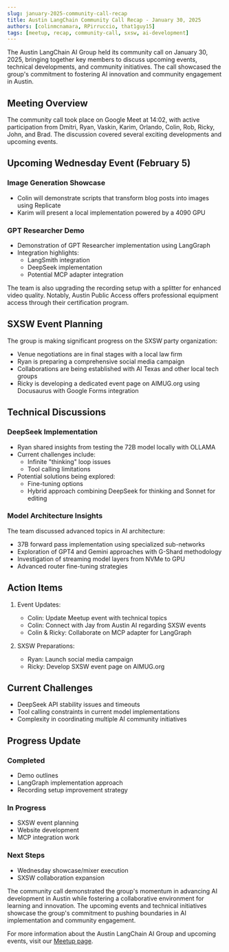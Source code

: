 ```yaml
---
slug: january-2025-community-call-recap
title: Austin LangChain Community Call Recap - January 30, 2025
authors: [colinmcnamara, RPirruccio, that1guy15]
tags: [meetup, recap, community-call, sxsw, ai-development]
---
```


The Austin LangChain AI Group held its community call on January 30, 2025, bringing together key members to discuss upcoming events, technical developments, and community initiatives. The call showcased the group's commitment to fostering AI innovation and community engagement in Austin.

<!-- truncate -->

## Meeting Overview

The community call took place on Google Meet at 14:02, with active participation from Dmitri, Ryan, Vaskin, Karim, Orlando, Colin, Rob, Ricky, John, and Brad. The discussion covered several exciting developments and upcoming events.

## Upcoming Wednesday Event (February 5)

### Image Generation Showcase
- Colin will demonstrate scripts that transform blog posts into images using Replicate
- Karim will present a local implementation powered by a 4090 GPU

### GPT Researcher Demo
- Demonstration of GPT Researcher implementation using LangGraph
- Integration highlights:
  - LangSmith integration
  - DeepSeek implementation
  - Potential MCP adapter integration

The team is also upgrading the recording setup with a splitter for enhanced video quality. Notably, Austin Public Access offers professional equipment access through their certification program.

## SXSW Event Planning

The group is making significant progress on the SXSW party organization:
- Venue negotiations are in final stages with a local law firm
- Ryan is preparing a comprehensive social media campaign
- Collaborations are being established with AI Texas and other local tech groups
- Ricky is developing a dedicated event page on AIMUG.org using Docusaurus with Google Forms integration

## Technical Discussions

### DeepSeek Implementation
- Ryan shared insights from testing the 72B model locally with OLLAMA
- Current challenges include:
  - Infinite "thinking" loop issues
  - Tool calling limitations
- Potential solutions being explored:
  - Fine-tuning options
  - Hybrid approach combining DeepSeek for thinking and Sonnet for editing

### Model Architecture Insights
The team discussed advanced topics in AI architecture:
- 37B forward pass implementation using specialized sub-networks
- Exploration of GPT4 and Gemini approaches with G-Shard methodology
- Investigation of streaming model layers from NVMe to GPU
- Advanced router fine-tuning strategies

## Action Items

1. Event Updates:
   - Colin: Update Meetup event with technical topics
   - Colin: Connect with Jay from Austin AI regarding SXSW events
   - Colin & Ricky: Collaborate on MCP adapter for LangGraph

2. SXSW Preparations:
   - Ryan: Launch social media campaign
   - Ricky: Develop SXSW event page on AIMUG.org

## Current Challenges

- DeepSeek API stability issues and timeouts
- Tool calling constraints in current model implementations
- Complexity in coordinating multiple AI community initiatives

## Progress Update

### Completed
- Demo outlines
- LangGraph implementation approach
- Recording setup improvement strategy

### In Progress
- SXSW event planning
- Website development
- MCP integration work

### Next Steps
- Wednesday showcase/mixer execution
- SXSW collaboration expansion

The community call demonstrated the group's momentum in advancing AI development in Austin while fostering a collaborative environment for learning and innovation. The upcoming events and technical initiatives showcase the group's commitment to pushing boundaries in AI implementation and community engagement.

For more information about the Austin LangChain AI Group and upcoming events, visit our [Meetup page](https://www.meetup.com/austin-langchain-ai-group/).
